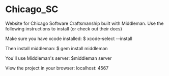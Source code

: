 # Chicago_SC
Website for Chicago Software Craftsmanship built with Middleman. Use the following instructions to install (or check out their docs)

Make sure you have xcode installed:
$ xcode-select --install

Then install middleman:
$ gem install middleman

You'll use Middleman's server:
$middleman server 

View the project in your browser:
localhost: 4567
